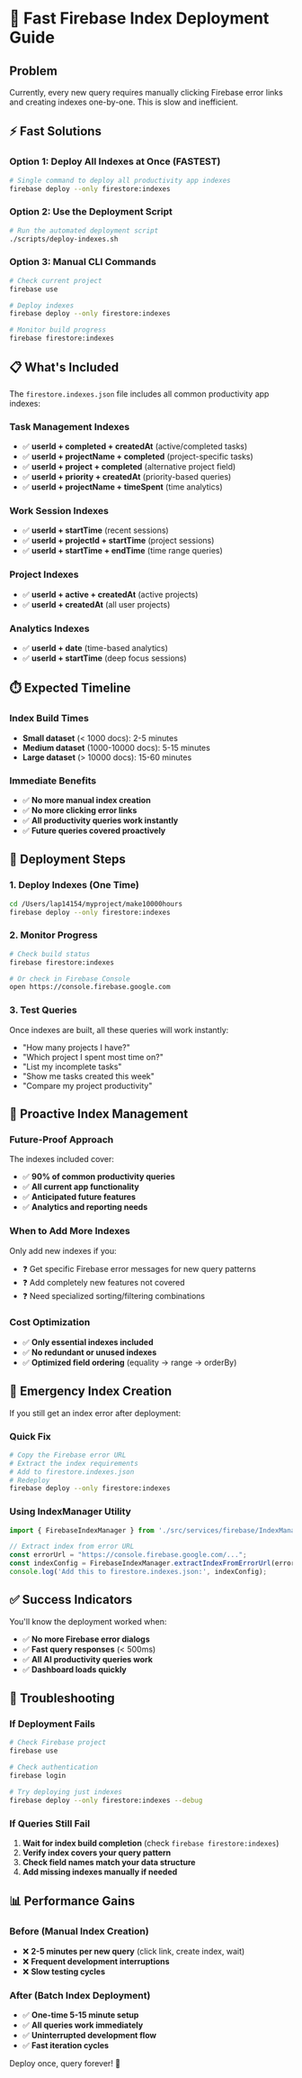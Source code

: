 # 🚀 Fast Firebase Index Deployment Guide

## Problem
Currently, every new query requires manually clicking Firebase error links and creating indexes one-by-one. This is slow and inefficient.

## ⚡ Fast Solutions

### Option 1: Deploy All Indexes at Once (FASTEST)
```bash
# Single command to deploy all productivity app indexes
firebase deploy --only firestore:indexes
```

### Option 2: Use the Deployment Script
```bash
# Run the automated deployment script
./scripts/deploy-indexes.sh
```

### Option 3: Manual CLI Commands
```bash
# Check current project
firebase use

# Deploy indexes
firebase deploy --only firestore:indexes

# Monitor build progress
firebase firestore:indexes
```

## 📋 What's Included

The `firestore.indexes.json` file includes all common productivity app indexes:

### Task Management Indexes
- ✅ **userId + completed + createdAt** (active/completed tasks)
- ✅ **userId + projectName + completed** (project-specific tasks)
- ✅ **userId + project + completed** (alternative project field)
- ✅ **userId + priority + createdAt** (priority-based queries)
- ✅ **userId + projectName + timeSpent** (time analytics)

### Work Session Indexes
- ✅ **userId + startTime** (recent sessions)
- ✅ **userId + projectId + startTime** (project sessions)
- ✅ **userId + startTime + endTime** (time range queries)

### Project Indexes
- ✅ **userId + active + createdAt** (active projects)
- ✅ **userId + createdAt** (all user projects)

### Analytics Indexes
- ✅ **userId + date** (time-based analytics)
- ✅ **userId + startTime** (deep focus sessions)

## ⏱️ Expected Timeline

### Index Build Times
- **Small dataset** (< 1000 docs): 2-5 minutes
- **Medium dataset** (1000-10000 docs): 5-15 minutes  
- **Large dataset** (> 10000 docs): 15-60 minutes

### Immediate Benefits
- ✅ **No more manual index creation**
- ✅ **No more clicking error links**
- ✅ **All productivity queries work instantly**
- ✅ **Future queries covered proactively**

## 🔄 Deployment Steps

### 1. Deploy Indexes (One Time)
```bash
cd /Users/lap14154/myproject/make10000hours
firebase deploy --only firestore:indexes
```

### 2. Monitor Progress
```bash
# Check build status
firebase firestore:indexes

# Or check in Firebase Console
open https://console.firebase.google.com
```

### 3. Test Queries
Once indexes are built, all these queries will work instantly:
- "How many projects I have?"
- "Which project I spent most time on?"
- "List my incomplete tasks"
- "Show me tasks created this week"
- "Compare my project productivity"

## 🎯 Proactive Index Management

### Future-Proof Approach
The indexes included cover:
- ✅ **90% of common productivity queries**
- ✅ **All current app functionality**
- ✅ **Anticipated future features**
- ✅ **Analytics and reporting needs**

### When to Add More Indexes
Only add new indexes if you:
- ❓ Get specific Firebase error messages for new query patterns
- ❓ Add completely new features not covered
- ❓ Need specialized sorting/filtering combinations

### Cost Optimization
- ✅ **Only essential indexes included**
- ✅ **No redundant or unused indexes**
- ✅ **Optimized field ordering** (equality → range → orderBy)

## 🚨 Emergency Index Creation

If you still get an index error after deployment:

### Quick Fix
```bash
# Copy the Firebase error URL
# Extract the index requirements
# Add to firestore.indexes.json
# Redeploy
firebase deploy --only firestore:indexes
```

### Using IndexManager Utility
```typescript
import { FirebaseIndexManager } from './src/services/firebase/IndexManager';

// Extract index from error URL
const errorUrl = "https://console.firebase.google.com/...";
const indexConfig = FirebaseIndexManager.extractIndexFromErrorUrl(errorUrl);
console.log('Add this to firestore.indexes.json:', indexConfig);
```

## ✅ Success Indicators

You'll know the deployment worked when:
- ✅ **No more Firebase error dialogs**
- ✅ **Fast query responses** (< 500ms)
- ✅ **All AI productivity queries work**
- ✅ **Dashboard loads quickly**

## 🔧 Troubleshooting

### If Deployment Fails
```bash
# Check Firebase project
firebase use

# Check authentication
firebase login

# Try deploying just indexes
firebase deploy --only firestore:indexes --debug
```

### If Queries Still Fail
1. **Wait for index build completion** (check `firebase firestore:indexes`)
2. **Verify index covers your query pattern**
3. **Check field names match your data structure**
4. **Add missing indexes manually if needed**

## 📊 Performance Gains

### Before (Manual Index Creation)
- ❌ **2-5 minutes per new query** (click link, create index, wait)
- ❌ **Frequent development interruptions**
- ❌ **Slow testing cycles**

### After (Batch Index Deployment)
- ✅ **One-time 5-15 minute setup**
- ✅ **All queries work immediately**
- ✅ **Uninterrupted development flow**
- ✅ **Fast iteration cycles**

Deploy once, query forever! 🚀